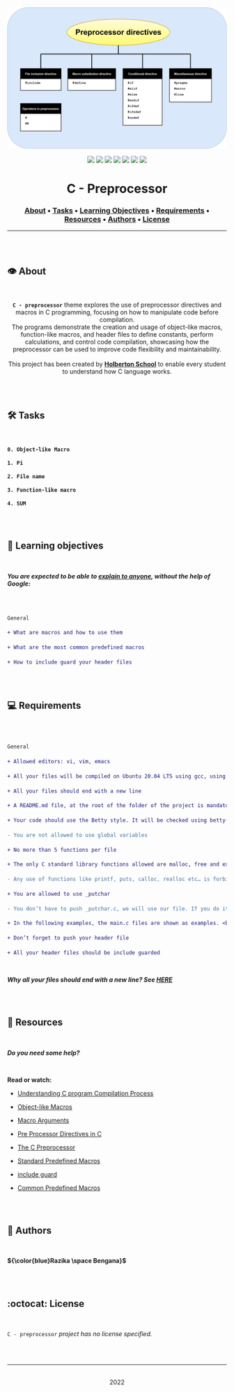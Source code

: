 <div align="center">
<br>

![Preprocessor.png](README-image/preprocessor.png)

</div>


<p align="center">
<img src="https://img.shields.io/badge/-C-yellow">
<img src="https://img.shields.io/badge/-Linux-lightgrey">
<img src="https://img.shields.io/badge/-WSL-brown">
<img src="https://img.shields.io/badge/-Ubuntu%2020.04.4%20LTS-orange">
<img src="https://img.shields.io/badge/-JetBrains-blue">
<img src="https://img.shields.io/badge/-Holberton%20School-red">
<img src="https://img.shields.io/badge/License-not%20specified-brightgreen">
</p>


<h1 align="center"> C - Preprocessor </h1>


<h3 align="center">
<a href="https://github.com/RazikaBengana/holbertonschool-low_level_programming/tree/main/preprocessor#eye-about">About</a> •
<a href="https://github.com/RazikaBengana/holbertonschool-low_level_programming/tree/main/preprocessor#hammer_and_wrench-tasks">Tasks</a> •
<a href="https://github.com/RazikaBengana/holbertonschool-low_level_programming/tree/main/preprocessor#memo-learning-objectives">Learning Objectives</a> •
<a href="https://github.com/RazikaBengana/holbertonschool-low_level_programming/tree/main/preprocessor#computer-requirements">Requirements</a> •
<a href="https://github.com/RazikaBengana/holbertonschool-low_level_programming/tree/main/preprocessor#mag_right-resources">Resources</a> •
<a href="https://github.com/RazikaBengana/holbertonschool-low_level_programming/tree/main/preprocessor#bust_in_silhouette-authors">Authors</a> •
<a href="https://github.com/RazikaBengana/holbertonschool-low_level_programming/tree/main/preprocessor#octocat-license">License</a>
</h3>

---

<!-- ------------------------------------------------------------------------------------------------- -->

<br>
<br>

## :eye: About

<br>

<div align="center">

**`C - preprocessor`** theme explores the use of preprocessor directives and macros in C programming, focusing on how to manipulate code before compilation.
<br>
The programs demonstrate the creation and usage of object-like macros, function-like macros, and header files to define constants, perform calculations, and control code compilation, showcasing how the preprocessor can be used to improve code flexibility and maintainability.
<br>
<br>
This project has been created by **[Holberton School](https://www.holbertonschool.com/about-holberton)** to enable every student to understand how C language works.

</div>

<br>
<br>

<!-- ------------------------------------------------------------------------------------------------- -->

## :hammer_and_wrench: Tasks

<br>

**`0. Object-like Macro`**

**`1. Pi`**

**`2. File name`**

**`3. Function-like macro`**

**`4. SUM`**

<br>
<br>

<!-- ------------------------------------------------------------------------------------------------- -->

## :memo: Learning objectives

<br>

**_You are expected to be able to [explain to anyone](https://fs.blog/feynman-learning-technique/), without the help of Google:_**

<br>

```diff

General

+ What are macros and how to use them

+ What are the most common predefined macros

+ How to include guard your header files

```

<br>
<br>

<!-- ------------------------------------------------------------------------------------------------- -->

## :computer: Requirements

<br>

```diff

General

+ Allowed editors: vi, vim, emacs

+ All your files will be compiled on Ubuntu 20.04 LTS using gcc, using the options -Wall -Werror -Wextra -pedantic -std=gnu89

+ All your files should end with a new line

+ A README.md file, at the root of the folder of the project is mandatory

+ Your code should use the Betty style. It will be checked using betty-style.pl and betty-doc.pl

- You are not allowed to use global variables

+ No more than 5 functions per file

+ The only C standard library functions allowed are malloc, free and exit

- Any use of functions like printf, puts, calloc, realloc etc… is forbidden

+ You are allowed to use _putchar

- You don’t have to push _putchar.c, we will use our file. If you do it won’t be taken into account

+ In the following examples, the main.c files are shown as examples. <br> You can use them to test your functions, but you don’t have to push them to your repo (if you do we won’t take them into account). <br> We will use our own main.c files at compilation. <br> Our main.c files might be different from the one shown in the examples

+ Don’t forget to push your header file

+ All your header files should be include guarded

```

<br>

**_Why all your files should end with a new line? See [HERE](https://unix.stackexchange.com/questions/18743/whats-the-point-in-adding-a-new-line-to-the-end-of-a-file/18789)_**

<br>
<br>

<!-- ------------------------------------------------------------------------------------------------- -->

## :mag_right: Resources

<br>

**_Do you need some help?_**

<br>

**Read or watch:**

* [Understanding C program Compilation Process](https://www.youtube.com/watch?v=VDslRumKvRA)

* [Object-like Macros](https://gcc.gnu.org/onlinedocs/gcc-5.1.0/cpp/Object-like-Macros.html#Object-like-Macros)

* [Macro Arguments](https://gcc.gnu.org/onlinedocs/gcc-5.1.0/cpp/Macro-Arguments.html#Macro-Arguments)

* [Pre Processor Directives in C](https://www.youtube.com/watch?v=X6HiYbY3Uak)

* [The C Preprocessor](https://www.cprogramming.com/tutorial/cpreprocessor.html)

* [Standard Predefined Macros](https://gcc.gnu.org/onlinedocs/gcc-5.1.0/cpp/Standard-Predefined-Macros.html#Standard-Predefined-Macros)

* [include guard](https://en.wikipedia.org/wiki/Include_guard)

* [Common Predefined Macros](https://gcc.gnu.org/onlinedocs/gcc-5.1.0/cpp/Common-Predefined-Macros.html#Common-Predefined-Macros)

<br>
<br>

<!-- ------------------------------------------------------------------------------------------------- -->

## :bust_in_silhouette: Authors

<br>

**${\color{blue}Razika \space Bengana}$**

<br>
<br>

<!-- ------------------------------------------------------------------------------------------------- -->

## :octocat: License

<br>

```C - preprocessor``` _project has no license specified._

<br>
<br>

---

<p align="center"><br>2022</p>